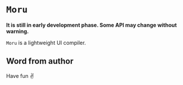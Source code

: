 # `Moru`

**It is still in early development phase. Some API may change without warning.**

`Moru` is a lightweight UI compiler.

## Word from author

Have fun ✌️
